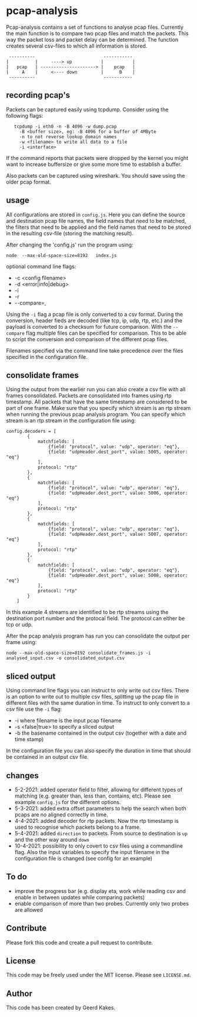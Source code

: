 # pcap-analysis

Pcap-analysis contains a set of functions to analyse pcap files. Currently the main function is 
to compare two pcap files and match the packets. This way the packet loss and packet delay can be
determined. The function creates several csv-files to which all information is stored.

     ----------                          -----------
    |          |     ----> up           |           |
    |   pcap   | ---------------------> |    pcap   |
    |     A    |     <---- down         |      B    |
     ----------                          -----------

## recording pcap's

Packets can be captured easily using tcpdump. Consider using the following flags:
```
   tcpdump -i eth0 -n -B 4096 -w dump.pcap
     -B <buffer size>, eg: -B 4096 for a buffer of 4MByte
     -n to not reverse lookup domain names
     -w <filename> to write all data to a file
     -i <interface>
```
   If the command reports that packets were dropped by the kernel you might want to increase 
   buffersize or give some more time to establish a buffer.

Also packets can be captured using wireshark. You should save using the older pcap format.

## usage

All configurations are stored in `config.js`. Here you can define the source and destination pcap file names,
the field names that need to be matched, the filters that need to be applied and the field names that need to
be stored in the resulting csv-file (storing the matching result).

After changing the 'config.js' run the program using:
```
node  --max-old-space-size=8192   index.js
```

optional command line flags:
-  -c \<config filename>
-  -d \<error|info|debug>
-  -i <filename to convert to csv>
-  -r <result filename>
- --compare=<filename1>,<fielaname2>

Using the `-i` flag a pcap file is only converted to a csv format. During the conversion, header fieds are decoded (like tcp, ip, udp, rtp, etc.) and the payload is converted to a checksum for future comparison. With the `--compare` flag multiple files can be specified for comparison. This to be able to script the conversion and comparison of the different pcap files.

Filenames specified via the command line take precedence over the files specified in the configuration file.

## consolidate frames

Using the output from the earlier run you can also create a csv file with all frames consolidated. Packets are consolidated into frames using rtp timestamp. All packets that have the same timestamp are considered to be part of one frame. Make sure that you specify which stream is an rtp stream when running the previous pcap analysis program. You can specify which stream is an rtp stream in the configuration file using:
```
config.decoders = [
        {
            matchfields: [
                {field: "protocol", value: "udp", operator: "eq"},
                {field: "udpHeader.dest_port", value: 5005, operator: "eq"}
            ],
            protocol: "rtp"
        },
        {
            matchfields: [
                {field: "protocol", value: "udp", operator: "eq"},
                {field: "udpHeader.dest_port", value: 5006, operator: "eq"}
            ],
            protocol: "rtp"
        },
        {
            matchfields: [
                {field: "protocol", value: "udp", operator: "eq"},
                {field: "udpHeader.dest_port", value: 5007, operator: "eq"}
            ],
            protocol: "rtp"
        },
        {
            matchfields: [
                {field: "protocol", value: "udp", operator: "eq"},
                {field: "udpHeader.dest_port", value: 5008, operator: "eq"}
            ],
            protocol: "rtp"
        }
    ]
```
In this example 4 streams are identified to be rtp streams using the destination port number and the protocal field. The protocol can either be tcp or udp. 

After the pcap analysis program has run you can consolidate the output per frame using:

```
node --max-old-space-size=8192 consolidate_frames.js -i analysed_input.csv -o consolidated_output.csv
```

## sliced output

Using command line flags you can instruct to only write out csv files. There is an option to write out to multiple csv files, splitting up the pcap file in different files with the same duration in time. To instruct to only convert to a csv file use the `-i` flag:
- -i <filename> where filename is the input pcap filename
- -s <false|true> to specify a sliced output
- -b <basename> the basename contained in the output csv (together with a date and time stamp)

In the configuration file you can also specify the duration in time that should be contained in an output csv file.

## changes

- 5-2-2021: added operator field to filter, allowing for different types of matching (e.g. greater than, less than, contains, etc). Please see example `config.js` for the different options.
- 5-3-2021: added extra offset parameters to help the search when both pcaps are no aligned correctly in time.
- 4-4-2021: added decoder for rtp packets. Now the rtp timestamp is used to recognise which packets belong to a frame.
- 5-4-2021: added `direction` to packets. From source to destination is `up` and the other way around `down`
- 10-4-2021: possibility to only covert to csv files using a commandline flag. Also the input variables to specify the input filename in the configuration file is changed (see config for an example)

## To do
- improve the progress bar (e.g. display eta, work while reading csv and enable in between updates while comparing packets)
- enable comparison of more than two probes. Currently only two probes are allowed

## Contribute

Please fork this code and create a pull request to contribute.

## License

This code may be freely used under the MIT license. Please see `LICENSE.md`.

## Author

This code has been created by Geerd Kakes. 